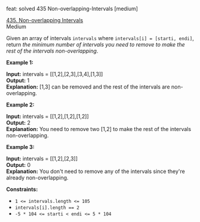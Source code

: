 feat: solved 435 Non-overlapping-Intervals [medium]

[435. Non-overlapping Intervals](https://leetcode.com/problems/non-overlapping-intervals/)  
Medium

Given an array of intervals  `intervals`  where  `intervals[i] = [starti, endi]`, return  _the minimum number of intervals you need to remove to make the rest of the intervals non-overlapping_.

**Example 1:**

**Input:** intervals = [[1,2],[2,3],[3,4],[1,3]]  
**Output:** 1  
**Explanation:** [1,3] can be removed and the rest of the intervals are non-overlapping.

**Example 2:**

**Input:** intervals = [[1,2],[1,2],[1,2]]  
**Output:** 2  
**Explanation:** You need to remove two [1,2] to make the rest of the intervals non-overlapping.

**Example 3:**

**Input:** intervals = [[1,2],[2,3]]  
**Output:** 0  
**Explanation:** You don't need to remove any of the intervals since they're already non-overlapping.

**Constraints:**

-   `1 <= intervals.length <= 105`
-   `intervals[i].length == 2`
-   `-5 * 104 <= starti < endi <= 5 * 104`
